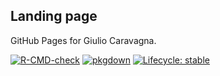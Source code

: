 ## Landing page

GitHub Pages for Giulio Caravagna.

<!-- badges: start -->
[![R-CMD-check](https://github.com/caravagnalab/revolver/workflows/R-CMD-check/badge.svg)](https://github.com/caravagnalab/revolver/actions)
[![pkgdown](https://github.com/caravagnalab/revolver/actions/workflows/pkgdown.yaml/badge.svg)](https://github.com/caravagnalab/revolver/actions/workflows/pkgdown.yaml)
[![Lifecycle: stable](https://img.shields.io/badge/lifecycle-stable-green.svg)](https://www.tidyverse.org/lifecycle/#stable)
<!-- badges: end -->